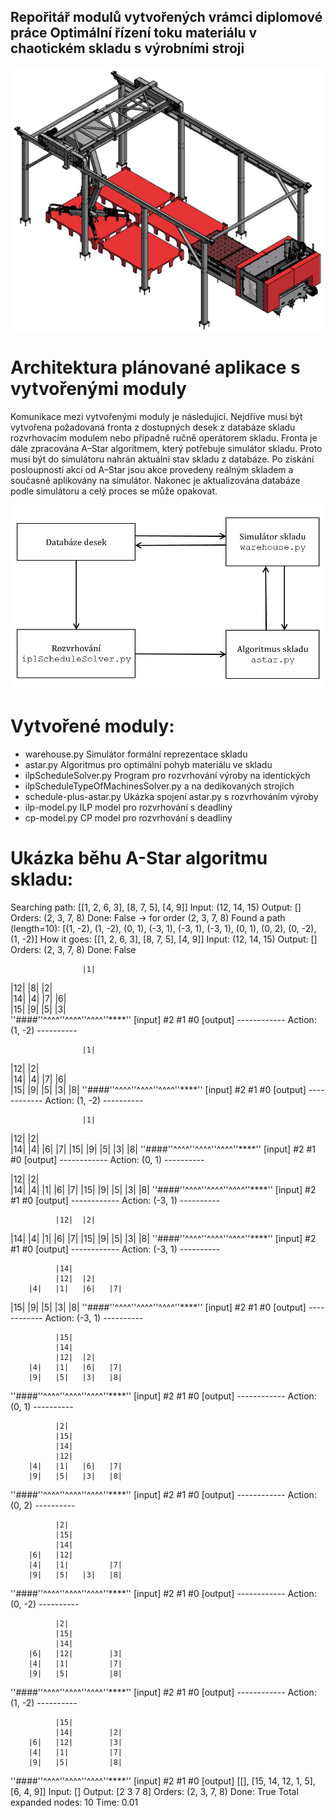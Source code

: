 ## Repořitář modulů vytvořených vrámci diplomové práce Optimální řízení toku materiálu v chaotickém skladu s výrobními stroji

![alt text](sklad.png)


# Architektura plánované aplikace s vytvořenými moduly

Komunikace mezi vytvořenými moduly je následující. Nejdříve musí být
vytvořena požadovaná fronta z dostupných desek z databáze skladu rozvrhovacím modulem
nebo případně ručně operátorem skladu. Fronta je dále zpracována A–Star
algoritmem, který potřebuje simulátor skladu. Proto musí být do simulátoru nahrán aktuální
stav skladu z databáze. Po získání posloupností akcí od A–Star jsou akce
provedeny reálným skladem a současně aplikovány na simulátor. Nakonec je
aktualizována databáze podle simulátoru a celý proces se může opakovat.

![alt text](arch.png)

# Vytvořené moduly:

- warehouse.py Simulátor formální reprezentace skladu
- astar.py Algoritmus pro optimální pohyb materiálu ve skladu
- ilpScheduleSolver.py Program pro rozvrhování výroby na identických
- ilpScheduleTypeOfMachinesSolver.py a na dedikovaných strojích
- schedule-plus-astar.py Ukázka spojení astar.py s rozvrhováním výroby
- ilp-model.py ILP model pro rozvrhování s deadliny
- cp-model.py CP model pro rozvrhování s deadliny

# Ukázka běhu A-Star algoritmu skladu:

Searching path: [[1, 2, 6, 3], [8, 7, 5], [4, 9]] 
Input: (12, 14, 15) Output: [] Orders: (2, 3, 7, 8) Done: False -> for order (2, 3, 7, 8)
Found a path (length=10): 
[(1, -2), (1, -2), (0, 1), (-3, 1), (-3, 1), (-3, 1), (0, 1), (0, 2), (0, -2), (1, -2)]
How it goes: 
[[1, 2, 6, 3], [8, 7, 5], [4, 9]] 
Input: (12, 14, 15) Output: [] Orders: (2, 3, 7, 8) Done: False

                    |1|        
  |12|        |8|   |2|        
  |14|  |4|   |7|   |6|        
  |15|  |9|   |5|   |3|        
''####''^^^^''^^^^''^^^^''****''
[input]  #2    #1    #0  [output]
------------ Action: (1, -2) ----------

                    |1|        
  |12|              |2|        
  |14|  |4|   |7|   |6|        
  |15|  |9|   |5|   |3|   |8|
''####''^^^^''^^^^''^^^^''****''
[input]  #2    #1    #0  [output]
------------ Action: (1, -2) ----------

                    |1|        
  |12|              |2|        
  |14|  |4|         |6|   |7|
  |15|  |9|   |5|   |3|   |8|
''####''^^^^''^^^^''^^^^''****''
[input]  #2    #1    #0  [output]
------------ Action: (0, 1) ----------

  |12|              |2|        
  |14|  |4|   |1|   |6|   |7|
  |15|  |9|   |5|   |3|   |8|
''####''^^^^''^^^^''^^^^''****''
[input]  #2    #1    #0  [output]
------------ Action: (-3, 1) ----------

              |12|  |2|        
  |14|  |4|   |1|   |6|   |7|
  |15|  |9|   |5|   |3|   |8|
''####''^^^^''^^^^''^^^^''****''
[input]  #2    #1    #0  [output]
------------ Action: (-3, 1) ----------

              |14|             
              |12|  |2|        
        |4|   |1|   |6|   |7|
  |15|  |9|   |5|   |3|   |8|
''####''^^^^''^^^^''^^^^''****''
[input]  #2    #1    #0  [output]
------------ Action: (-3, 1) ----------

              |15|             
              |14|             
              |12|  |2|        
        |4|   |1|   |6|   |7|
        |9|   |5|   |3|   |8|
''####''^^^^''^^^^''^^^^''****''
[input]  #2    #1    #0  [output]
------------ Action: (0, 1) ----------

              |2|              
              |15|             
              |14|             
              |12|             
        |4|   |1|   |6|   |7|
        |9|   |5|   |3|   |8|
''####''^^^^''^^^^''^^^^''****''
[input]  #2    #1    #0  [output]
------------ Action: (0, 2) ----------

              |2|              
              |15|             
              |14|             
        |6|   |12|             
        |4|   |1|         |7|
        |9|   |5|   |3|   |8|
''####''^^^^''^^^^''^^^^''****''
[input]  #2    #1    #0  [output]
------------ Action: (0, -2) ----------

              |2|              
              |15|             
              |14|             
        |6|   |12|        |3|
        |4|   |1|         |7|
        |9|   |5|         |8|
''####''^^^^''^^^^''^^^^''****''
[input]  #2    #1    #0  [output]
------------ Action: (1, -2) ----------

              |15|             
              |14|        |2|
        |6|   |12|        |3|
        |4|   |1|         |7|
        |9|   |5|         |8|
''####''^^^^''^^^^''^^^^''****''
[input]  #2    #1    #0  [output]
[[], [15, 14, 12, 1, 5], [6, 4, 9]] 
Input: [] Output: [2 3 7 8] Orders: (2, 3, 7, 8) Done: True
Total expanded nodes: 10 Time: 0.01
